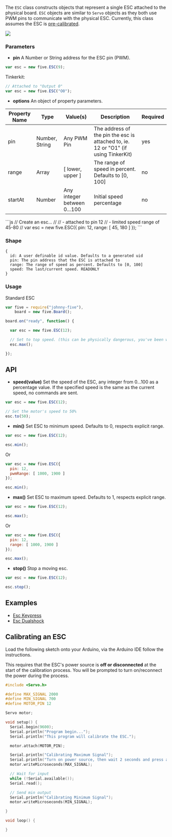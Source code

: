The `ESC` class constructs objects that represent a single ESC attached to the physical board. `ESC` objects are similar to `Servo` objects as they both use PWM pins to communicate with the physical ESC. Currently, this class assumes the ESC is [pre-calibrated](#wiki-calibrating-an-esc).

<img src="https://raw.github.com/rwaldron/johnny-five/master/docs/breadboard/esc-keypress.png">

### Parameters

- **pin** A Number or String address for the ESC pin (PWM).
```js
var esc = new five.ESC(9);
```
Tinkerkit: 
```js
// Attached to "Output 0"
var esc = new five.ESC("O0");
```


- **options** An object of property parameters.
<table>
  <thead>
    <tr>
      <th>Property Name</th>
      <th>Type</th>
      <th>Value(s)</th>
      <th>Description</th>
      <th>Required</th>
    </tr>
  </thead>
  <tbody>
    <tr>
      <td>pin</td>
      <td>Number, String</td>
      <td>Any PWM Pin</td>
      <td>The address of the pin the esc is attached to, ie. 12 or "O1" (if using TinkerKit)</td>
      <td>yes</td>
    </tr>
    <tr>
      <td>range</td>
      <td>Array</td>
      <td>[ lower, upper ]</td>
      <td>The range of speed in percent. Defaults to [0, 100]</td>
      <td>no</td>
    </tr>
<!--
    <tr>
      <td>pwmRange</td>
      <td>Array</td>
      <td>[ lower, upper ]</td>
      <td>The range of speed in μs. Defaults to [600, 2400]. Overrides `range`</td>
      <td>no</td>
    </tr>
-->
    <tr>
      <td>startAt</td>
      <td>Number</td>
      <td>Any integer between 0...100</td>
      <td>Initial speed percentage</td>
      <td>no</td>
    </tr>
  </tbody>
</table>
```js
// Create an esc...
// 
//   - attached to pin 12
//   - limited speed range of 45-80
//
var esc = new five.ESC({
  pin: 12, 
  range: [ 45, 180 ]
});
```

### Shape

```
{ 
  id: A user definable id value. Defaults to a generated uid
  pin: The pin address that the ESC is attached to
  range: The range of speed as percent. Defaults to [0, 100]
  speed: The last/current speed. READONLY
}
```



### Usage

Standard ESC
```js
var five = require("johnny-five"), 
    board = new five.Board();

board.on("ready", function() {

  var esc = new five.ESC(12);

  // Set to top speed. (this can be physically dangerous, you've been warned.)
  esc.max();

});
```

## API

- **speed(value)** Set the speed of the ESC, any integer from 0...100 as a percentage value. If the specified speed is the same as the current speed, no commands are sent.
```js
var esc = new five.ESC(12);

// Set the motor's speed to 50%
esc.to(50);
```

- **min()** Set ESC to minimum speed. Defaults to 0, respects explicit range.
```js
var esc = new five.ESC(12);

esc.min();
```
Or 
```js
var esc = new five.ESC({
  pin: 12, 
  pwmRange: [ 1000, 1900 ]
});

esc.min();
```

- **max()** Set ESC to maximum speed. Defaults to 1, respects explicit range.
```js
var esc = new five.ESC(12);

esc.max();
```
Or 
```js
var esc = new five.ESC({
  pin: 12, 
  range: [ 1000, 1900 ]
});

esc.max();
```

- **stop()** Stop a moving esc. 
```js
var esc = new five.ESC(12);

esc.stop();
```



## Examples
- [Esc Keypress](https://github.com/rwldrn/johnny-five/blob/master/docs/esc-keypress.md)
- [Esc Dualshock](https://github.com/rwldrn/johnny-five/blob/master/docs/esc-dualshock.md)


## Calibrating an ESC

Load the following sketch onto your Arduino, via the Arduino IDE follow the instructions.

This requires that the ESC's power source is **off or disconnected** at the start of the calibration process. You will be prompted to turn on/reconnect the power during the process.

```c
#include <Servo.h>

#define MAX_SIGNAL 2000
#define MIN_SIGNAL 700
#define MOTOR_PIN 12

Servo motor;

void setup() {
  Serial.begin(9600);
  Serial.println("Program begin...");
  Serial.println("This program will calibrate the ESC.");

  motor.attach(MOTOR_PIN);

  Serial.println("Calibrating Maximum Signal");
  Serial.println("Turn on power source, then wait 2 seconds and press any key + <enter>");
  motor.writeMicroseconds(MAX_SIGNAL);

  // Wait for input
  while (!Serial.available());
  Serial.read();

  // Send min output
  Serial.println("Calibrating Minimum Signal");
  motor.writeMicroseconds(MIN_SIGNAL);

}

void loop() {  

}
```